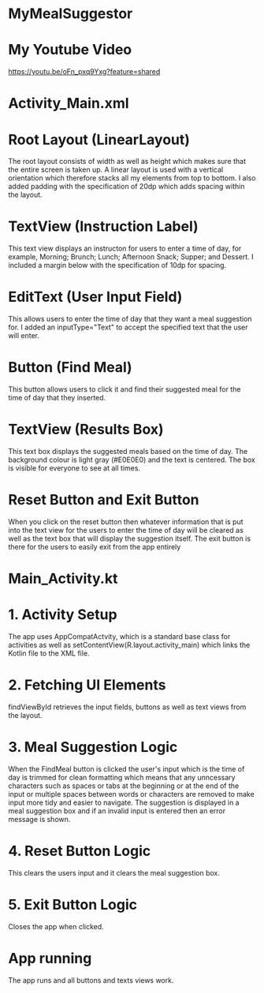 # MyMealSuggestor
# My Youtube Video
https://youtu.be/oFn_pxq9Yxg?feature=shared

# Activity_Main.xml
# Root Layout (LinearLayout)
The root layout consists of width as well as height which makes sure that the entire screen is taken up. A linear layout is used with a vertical orientation which therefore stacks all my elements from top to bottom. I also added padding with the specification of 20dp which adds spacing within the layout. 

# TextView (Instruction Label)
This text view displays an instructon for users to enter a time of day, for example, Morning; Brunch; Lunch; Afternoon Snack; Supper; and Dessert. I included a margin below with the specification of 10dp for spacing. 

# EditText (User Input Field)
This allows users to enter the time of day that they want a meal suggestion for. I added an inputType="Text" to accept the specified text that the user will enter.

# Button (Find Meal)
This button allows users to click it and find their suggested meal for the time of day that they inserted. 

# TextView (Results Box)
This text box displays the suggested meals based on the time of day. The background colour is light gray (#E0E0E0) and the text is centered. The box is visible for everyone to see at all times. 

# Reset Button and Exit Button
When you click on the reset button then whatever information that is put into the text view for the users to enter the time of day will be cleared as well as the text box that will display the suggestion itself. The exit button is there for the users to easily exit from the app entirely

# Main_Activity.kt
# 1. Activity Setup
The app uses AppCompatActvity, which is a standard base class for activities as well as setContentView(R.layout.activity_main) which links the Kotlin file to the XML file. 

# 2. Fetching UI Elements
findViewById retrieves the input fields, buttons as well as text views from the layout. 

# 3. Meal Suggestion Logic
When the FindMeal button is clicked the user's input which is the time of day is trimmed for clean formatting which means that any unncessary characters such as spaces or tabs at the beginning or at the end of the input or multiple spaces between words or characters are removed to make input more tidy and easier to navigate. The suggestion is displayed in a meal suggestion box and if an invalid input is entered then an error message is shown. 

# 4. Reset Button Logic
This clears the users input and it clears the meal suggestion box.

# 5. Exit Button Logic 
Closes the app when clicked. 

# App running
The app runs and all buttons and texts views work.
